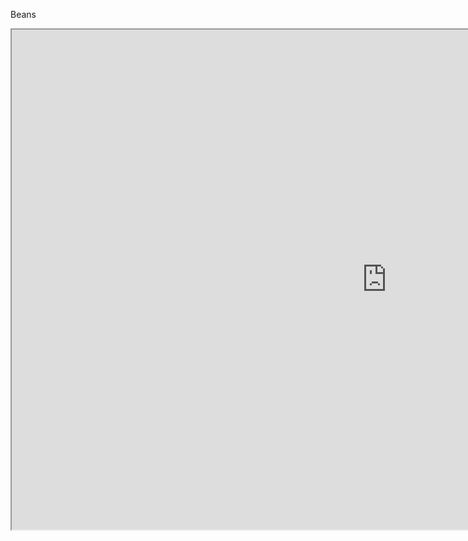 Beans
<iframe width="1200" height="800"
src="https://remarkablemark.org/Bouncing-DVD-Logo/">
</iframe>
